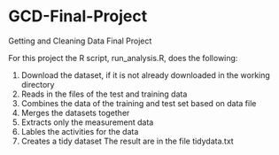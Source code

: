 # GCD-Final-Project
Getting and Cleaning Data Final Project

For this project the R script, run_analysis.R, does the following:
  1. Download the dataset, if it is not already downloaded in the working directory
  2. Reads in the files of the test and training data
  3. Combines the data of the training and test set based on data file
  4. Merges the datasets together
  5. Extracts only the measurement data
  6. Lables the activities for the data
  7. Creates a tidy dataset 
The result are in the file tidydata.txt
